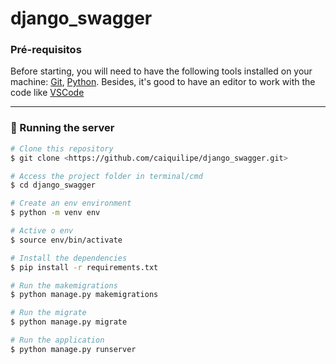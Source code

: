 # django_swagger

### Pré-requisitos

Before starting, you will need to have the following tools installed on your machine:
[Git](https://git-scm.com), [Python](https://www.python.org/downloads/). Besides, it's good to have an editor to work with the code like [VSCode](https://code.visualstudio.com/)

---

### 🎲 Running the server

```bash
# Clone this repository
$ git clone <https://github.com/caiquilipe/django_swagger.git>

# Access the project folder in terminal/cmd
$ cd django_swagger

# Create an env environment
$ python -m venv env

# Active o env
$ source env/bin/activate

# Install the dependencies
$ pip install -r requirements.txt

# Run the makemigrations
$ python manage.py makemigrations

# Run the migrate
$ python manage.py migrate

# Run the application
$ python manage.py runserver
